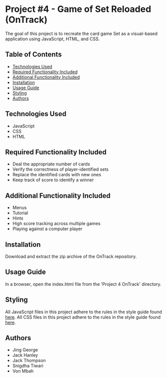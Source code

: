 # Project #4 - Game of Set Reloaded (OnTrack)
The goal of this project is to recreate the card game Set as a visual-based application using JavaScript, HTML, and CSS.

## Table of Contents
* [Technologies Used](#technologies-used)
* [Required Functionality Included](#required-functionality)
* [Additional Functionality Included](#additional-functionality)
* [Installation](#installation)
* [Usage Guide](#usage-guide)
* [Styling](#styling)
* [Authors](#authors)

## Technologies Used
* JavaScript
* CSS
* HTML

## Required Functionality Included
- Deal the appropriate number of cards
- Verify the correctness of player-identified sets
- Replace the identified cards with new ones
- Keep track of score to identify a winner

## Additional Functionality Included
- Menus
- Tutorial
- Hints
- High score tracking across multiple games
- Playing against a computer player

## Installation
Download and extract the zip archive of the OnTrack repository.

## Usage Guide
In a browser, open the index.html file from the 'Project 4 OnTrack' directory.

## Styling
All JavaScript files in this project adhere to the rules in the style guide found [here](https://github.com/airbnb/javascript).
All CSS files in this project adhere to the rules in the style guide found [here](https://github.com/airbnb/css).

## Authors
- Jing George
- Jack Hanley
- Jack Thompson
- Snigdha Tiwari
- Von Mbah
